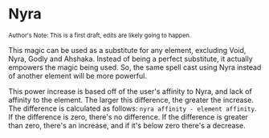 # Nyra

<sub>Author's Note: This is a first draft, edits are likely going to happen.</sub>

This magic can be used as a substitute for any element, excluding Void, Nyra, Godly and Ahshaka. Instead of being a perfect substitute, it actually empowers the magic being used. So, the same spell cast using Nyra instead of another element will be more powerful.

This power increase is based off of the user's affinity to Nyra, and lack of affinity to the element. The larger this difference, the greater the increase.  
The difference is calculated as follows: `nyra affinity - element affinity`. If the difference is zero, there's no difference. If the difference is greater than zero, there's an increase, and if it's below zero there's a decrease.

